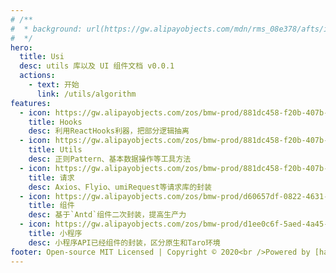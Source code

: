 ```yaml
---
# /**
#  * background: url(https://gw.alipayobjects.com/mdn/rms_08e378/afts/img/A*kJM2Q6uPXCAAAAAAAAAAAABkARQnAQ)
#  */
hero:
  title: Usi
  desc: utils 库以及 UI 组件文档 v0.0.1
  actions:
    - text: 开始
      link: /utils/algorithm
features:
  - icon: https://gw.alipayobjects.com/zos/bmw-prod/881dc458-f20b-407b-947a-95104b5ec82b/k79dm8ih_w144_h144.png
    title: Hooks
    desc: 利用ReactHooks利器，把部分逻辑抽离
  - icon: https://gw.alipayobjects.com/zos/bmw-prod/881dc458-f20b-407b-947a-95104b5ec82b/k79dm8ih_w144_h144.png
    title: Utils
    desc: 正则Pattern、基本数据操作等工具方法
  - icon: https://gw.alipayobjects.com/zos/bmw-prod/881dc458-f20b-407b-947a-95104b5ec82b/k79dm8ih_w144_h144.png
    title: 请求
    desc: Axios、Flyio、umiRequest等请求库的封装
  - icon: https://gw.alipayobjects.com/zos/bmw-prod/d60657df-0822-4631-9d7c-e7a869c2f21c/k79dmz3q_w126_h126.png
    title: 组件
    desc: 基于`Antd`组件二次封装，提高生产力
  - icon: https://gw.alipayobjects.com/zos/bmw-prod/d1ee0c6f-5aed-4a45-a507-339a4bfe076c/k7bjsocq_w144_h144.png
    title: 小程序
    desc: 小程序API已经组件的封装，区分原生和Taro环境
footer: Open-source MIT Licensed | Copyright © 2020<br />Powered by [haoyinag](https://github.com/haoyinag)
---
```

